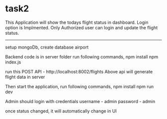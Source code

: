 # task2

This Application will show the todays flight status in dashboard.
Login option is Implmented. Only Authorized user can login and update the flight status.

---

setup mongoDb, create database airport

Backend code is in server folder
run following commands,
npm install
npm index.js

run this POST API - http://localhost:8002/flights
Above api will generate flight data in server

Then start the application,
run following commands,
npm install
npm run dev

Admin should login with credentials
username - admin
password - admin

once status changed, it will automatically change in UI
